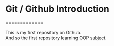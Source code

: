 
# Git / Github Introduction
=============

This is my first repository on Github.  
And so the first repository learning OOP subject.  